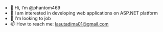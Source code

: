 - 👋 Hi, I’m @phantom469
- 👀 I am interested in developing web applications on ASP.NET platform
- 💞️ I'm looking to job
- 📫 How to reach me: lasutadima01@gmail.com
